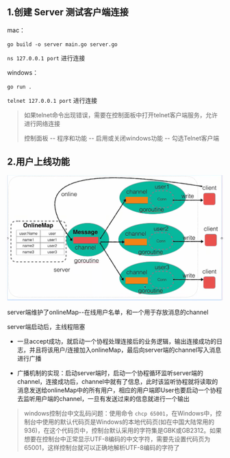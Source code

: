 ## 1.创建 Server 测试客户端连接
mac： 

`go build -o server main.go server.go`

`ns 127.0.0.1 port` 进行连接

windows：

`go run .`

`telnet 127.0.0.1 port` 进行连接

>如果telnet命令出现错误，需要在控制面板中打开telnet客户端服务，允许进行网络连接
> 
> 控制面板 -- 程序和功能 -- 启用或关闭windows功能 -- 勾选Telnet客户端

## 2.用户上线功能

![img.png](imgs/online_user.png)

server端维护了onlineMap--在线用户名单，和一个用于存放消息的channel

server端启动后，主线程阻塞

- 一旦accept成功，就启动一个协程处理连接后的业务逻辑，输出连接成功的日志，并且将该用户/连接加入onlineMap，最后向server端的channel写入消息进行广播

- 广播机制的实现：启动server端时，启动一个协程循环监听server端的channel，连接成功后，channel中就有了信息，此时该监听协程就将读取的消息发送给onlineMap中的所有用户，相应的用户端即User也要启动一个协程去监听用户端的channel，一旦有发送过来的信息就进行一个输出

>windows控制台中文乱码问题：使用命令 `chcp 65001`，在Windows中，控制台中使用的默认代码页是Windows的本地代码页(如在中国大陆常用的936)，在这个代码页中，控制台默认采用的字符集是GBK或GB2312。如果想要在控制台中正常显示UTF-8编码的中文字符，需要先设置代码页为65001，这样控制台就可以正确地解析UTF-8编码的字符了